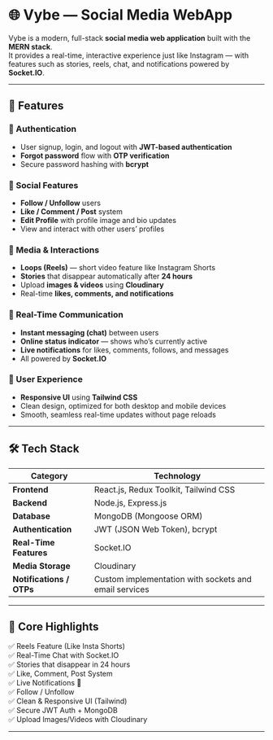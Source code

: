 # 🌐 Vybe — Social Media WebApp

Vybe is a modern, full-stack **social media web application** built with the **MERN stack**.  
It provides a real-time, interactive experience just like Instagram — with features such as stories, reels, chat, and notifications powered by **Socket.IO**.

---

## 🚀 Features

### 👤 Authentication
- User signup, login, and logout with **JWT-based authentication**
- **Forgot password** flow with **OTP verification**
- Secure password hashing with **bcrypt**

### 👥 Social Features
- **Follow / Unfollow** users
- **Like / Comment / Post** system
- **Edit Profile** with profile image and bio updates
- View and interact with other users’ profiles

### 🎥 Media & Interactions
- **Loops (Reels)** — short video feature like Instagram Shorts
- **Stories** that disappear automatically after **24 hours**
- Upload **images & videos** using **Cloudinary**
- Real-time **likes, comments, and notifications**

### 💬 Real-Time Communication
- **Instant messaging (chat)** between users
- **Online status indicator** — shows who’s currently active
- **Live notifications** for likes, comments, follows, and messages
- All powered by **Socket.IO**

### 🧠 User Experience
- **Responsive UI** using **Tailwind CSS**
- Clean design, optimized for both desktop and mobile devices
- Smooth, seamless real-time updates without page reloads

---

## 🛠️ Tech Stack

| Category | Technology |
|-----------|-------------|
| **Frontend** | React.js, Redux Toolkit, Tailwind CSS |
| **Backend** | Node.js, Express.js |
| **Database** | MongoDB (Mongoose ORM) |
| **Authentication** | JWT (JSON Web Token), bcrypt |
| **Real-Time Features** | Socket.IO |
| **Media Storage** | Cloudinary |
| **Notifications / OTPs** | Custom implementation with sockets and email services |

---

## 🔔 Core Highlights

✅ Reels Feature (Like Insta Shorts)  
✅ Real-Time Chat with Socket.IO  
✅ Stories that disappear in 24 hours  
✅ Like, Comment, Post System  
✅ Live Notifications 🔔  
✅ Follow / Unfollow  
✅ Clean & Responsive UI (Tailwind)  
✅ Secure JWT Auth + MongoDB  
✅ Upload Images/Videos with Cloudinary  

---

